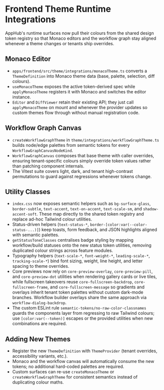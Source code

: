 # Frontend Theme Runtime Integrations

AppHub's runtime surfaces now pull their colours from the shared design token registry so that Monaco editors and the workflow graph stay aligned whenever a theme changes or tenants ship overrides.

## Monaco Editor

- `apps/frontend/src/theme/integrations/monacoTheme.ts` converts a `ThemeDefinition` into Monaco theme data (base, palette, selection, diff colours).
- `useMonacoTheme` exposes the active token-derived spec while `applyMonacoTheme` registers it with Monaco and switches the editor instance.
- `Editor` and `DiffViewer` retain their existing API; they just call `applyMonacoTheme` on mount and whenever the provider updates so custom themes flow through without manual registration code.

## Workflow Graph Canvas

- `createWorkflowGraphTheme` in `theme/integrations/workflowGraphTheme.ts` builds node/edge palettes from semantic tokens for every `WorkflowGraphCanvasNodeKind`.
- `WorkflowGraphCanvas` composes that base theme with caller overrides, ensuring tenant-specific colours simply override token values rather than patching component internals.
- The Vitest suite covers light, dark, and tenant high-contrast permutations to guard against regressions whenever tokens change.

## Utility Classes

- `index.css` now exposes semantic helpers such as `bg-surface-glass`, `border-subtle`, `text-accent`, `text-on-accent`, `text-scale-sm`, and `shadow-accent-soft`. These map directly to the shared token registry and replace ad-hoc Tailwind colour utilities.
- Status-driven helpers (`text-status-*`, `border-[color:var(--color-status-...)]`) keep toasts, form feedback, and JSON highlights aligned with semantic palettes.
- `getStatusToneClasses` centralises badge styling by mapping workflow/build statuses onto the new status token utilities, removing duplicated colour strings across feature modules.
- Typography helpers (`text-scale-*`, `font-weight-*`, `leading-scale-*`, `tracking-scale-*`) bind font sizing, weight, line height, and letter spacing to theme overrides.
- Core previews now rely on `core-preview-overlay`, `core-preview-pill`, and `core-preview-dot` utilities when rendering gallery cards or live tiles, while fullscreen takeovers reuse `core-fullscreen-backdrop`, `core-fullscreen-frame`, and `core-fullscreen-message` so gradients and overlays inherit tenant token palettes without custom dark-mode branches. Workflow builder overlays share the same approach via `workflow-dialog-backdrop`.
- The custom ESLint rule `semantic-tokens/no-raw-color-classnames` guards the components layer from regressing to raw Tailwind colours; use `[color:var(--token)]` escapes or the provided utilities when new combinations are required.

## Adding New Themes

- Register the new `ThemeDefinition` with `ThemeProvider` (tenant overrides, accessibility variants, etc.).
- Monaco and the workflow canvas will automatically consume the new tokens; no additional hard-coded palettes are required.
- Custom surfaces can re-use `createMonacoTheme` or `createWorkflowGraphTheme` for consistent semantics instead of duplicating colour maths.
